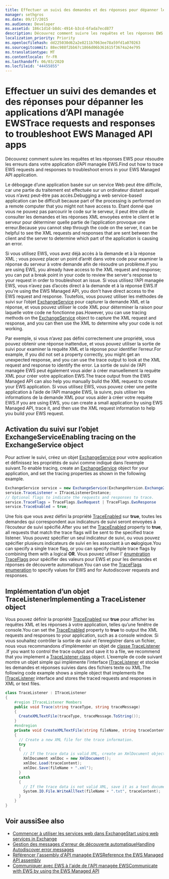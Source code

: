 ```yaml
---
title: Effectuer un suivi des demandes et des réponses pour dépanner les applications d’API managée EWS
manager: sethgros
ms.date: 09/17/2015
ms.audience: Developer
ms.assetid: 186c1d1d-b8dc-4914-b3cd-6fada7ecd877
description: Découvrez comment suivre les requêtes et les réponses EWS pour résoudre les erreurs dans votre application d’API managée EWS.
localization_priority: Priority
ms.openlocfilehash: dd225030d62a2e8211b7063ee78a59fd1a070263
ms.sourcegitcommit: 88ec988f2bb67c1866d06b361615f3674a24e795
ms.translationtype: MT
ms.contentlocale: fr-FR
ms.lasthandoff: 06/03/2020
ms.locfileid: "44455855"
---
```

# <a name="trace-requests-and-responses-to-troubleshoot-ews-managed-api-apps"></a><span data-ttu-id="ab9b7-103">Effectuer un suivi des demandes et des réponses pour dépanner les applications d’API managée EWS</span><span class="sxs-lookup"><span data-stu-id="ab9b7-103">Trace requests and responses to troubleshoot EWS Managed API apps</span></span>

<span data-ttu-id="ab9b7-104">Découvrez comment suivre les requêtes et les réponses EWS pour résoudre les erreurs dans votre application d’API managée EWS.</span><span class="sxs-lookup"><span data-stu-id="ab9b7-104">Find out how to trace EWS requests and responses to troubleshoot errors in your EWS Managed API application.</span></span>
  
<span data-ttu-id="ab9b7-105">Le débogage d’une application basée sur un service Web peut être difficile, car une partie du traitement est effectuée sur un ordinateur distant auquel vous n’avez peut-être pas accès.</span><span class="sxs-lookup"><span data-stu-id="ab9b7-105">Debugging a web service-based application can be difficult because part of the processing is performed on a remote computer that you might not have access to.</span></span> <span data-ttu-id="ab9b7-106">Étant donné que vous ne pouvez pas parcourir le code sur le serveur, il peut être utile de consulter les demandes et les réponses XML envoyées entre le client et le serveur pour déterminer quelle partie de l’application provoque une erreur.</span><span class="sxs-lookup"><span data-stu-id="ab9b7-106">Because you cannot step through the code on the server, it can be helpful to see the XML requests and responses that are sent between the client and the server to determine which part of the application is causing an error.</span></span> 
  
<span data-ttu-id="ab9b7-107">Si vous utilisez EWS, vous avez déjà accès à la demande et à la réponse XML ; vous pouvez placer un point d’arrêt dans votre code pour examiner la réponse du serveur à votre demande afin de résoudre un problème.</span><span class="sxs-lookup"><span data-stu-id="ab9b7-107">If you are using EWS, you already have access to the XML request and response; you can put a break point in your code to review the server's response to your request in order to troubleshoot an issue.</span></span> <span data-ttu-id="ab9b7-108">Si vous utilisez l’API managée EWS, vous n’avez pas d’accès direct à la demande et à la réponse EWS.</span><span class="sxs-lookup"><span data-stu-id="ab9b7-108">If you're using the EWS Managed API, you don't have direct access to the EWS request and response.</span></span> <span data-ttu-id="ab9b7-109">Toutefois, vous pouvez utiliser les méthodes de suivi sur l’objet [ExchangeService](https://msdn.microsoft.com/library/microsoft.exchange.webservices.data.exchangeservice%28v=exchg.80%29.aspx) pour capturer la demande XML et la réponse, et vous pouvez utiliser le code XML pour déterminer la raison pour laquelle votre code ne fonctionne pas.</span><span class="sxs-lookup"><span data-stu-id="ab9b7-109">However, you can use tracing methods on the [ExchangeService](https://msdn.microsoft.com/library/microsoft.exchange.webservices.data.exchangeservice%28v=exchg.80%29.aspx) object to capture the XML request and response, and you can then use the XML to determine why your code is not working.</span></span> 

<span data-ttu-id="ab9b7-110">Par exemple, si vous n’avez pas défini correctement une propriété, vous pouvez obtenir une réponse inattendue, et vous pouvez utiliser la sortie de suivi pour examiner la requête XML et la réponse pour identifier l’erreur.</span><span class="sxs-lookup"><span data-stu-id="ab9b7-110">For example, if you did not set a property correctly, you might get an unexpected response, and you can use the trace output to look at the XML request and response to identify the error.</span></span> <span data-ttu-id="ab9b7-111">La sortie de suivi de l’API managée EWS peut également vous aider à créer manuellement la requête XML pour créer votre application EWS.</span><span class="sxs-lookup"><span data-stu-id="ab9b7-111">The trace output from the EWS Managed API can also help you manually build the XML request to create your EWS application.</span></span> <span data-ttu-id="ab9b7-112">Si vous utilisez EWS, vous pouvez créer une petite application à l’aide de l’API managée EWS, la suivre, puis utiliser les informations de la demande XML pour vous aider à créer votre requête EWS.</span><span class="sxs-lookup"><span data-stu-id="ab9b7-112">If you are using EWS, you can create a small application by using EWS Managed API, trace it, and then use the XML request information to help you build your EWS request.</span></span> 
  
## <a name="enabling-tracing-on-the-exchangeservice-object"></a><span data-ttu-id="ab9b7-113">Activation du suivi sur l’objet ExchangeService</span><span class="sxs-lookup"><span data-stu-id="ab9b7-113">Enabling tracing on the ExchangeService object</span></span>
<span data-ttu-id="ab9b7-114"><a name="bk_EnableTracing"> </a></span><span class="sxs-lookup"><span data-stu-id="ab9b7-114"><a name="bk_EnableTracing"> </a></span></span>

<span data-ttu-id="ab9b7-115">Pour activer le suivi, créez un objet [ExchangeService](https://msdn.microsoft.com/library/microsoft.exchange.webservices.data.exchangeservice%28v=exchg.80%29.aspx) pour votre application et définissez les propriétés de suivi comme indiqué dans l’exemple suivant.</span><span class="sxs-lookup"><span data-stu-id="ab9b7-115">To enable tracing, create an [ExchangeService](https://msdn.microsoft.com/library/microsoft.exchange.webservices.data.exchangeservice%28v=exchg.80%29.aspx) object for your application, and set the tracing properties as shown in the following example.</span></span> 
  
```cs
ExchangeService service = new ExchangeService(ExchangeVersion.Exchange2010);
service.TraceListener = ITraceListenerInstance;
// Optional flags to indicate the requests and responses to trace.
service.TraceFlags = TraceFlags.EwsRequest | TraceFlags.EwsResponse
service.TraceEnabled = true;

```

<span data-ttu-id="ab9b7-116">Une fois que vous avez défini la propriété [TraceEnabled](https://msdn.microsoft.com/library/microsoft.exchange.webservices.data.exchangeservicebase.traceenabled%28v=exchg.80%29.aspx) sur **true**, toutes les demandes qui correspondent aux indicateurs de suivi seront envoyées à l’écouteur de suivi spécifié.</span><span class="sxs-lookup"><span data-stu-id="ab9b7-116">After you set the [TraceEnabled](https://msdn.microsoft.com/library/microsoft.exchange.webservices.data.exchangeservicebase.traceenabled%28v=exchg.80%29.aspx) property to **true**, all requests that match the trace flags will be sent to the specified trace listener.</span></span> <span data-ttu-id="ab9b7-117">Vous pouvez spécifier un seul indicateur de suivi, ou vous pouvez spécifier plusieurs indicateurs de suivi en les associant à un **ou**logique.</span><span class="sxs-lookup"><span data-stu-id="ab9b7-117">You can specify a single trace flag, or you can specify multiple trace flags by combining them with a logical **OR**.</span></span> <span data-ttu-id="ab9b7-118">Vous pouvez utiliser l' [énumération TraceFlags](https://msdn.microsoft.com/library/microsoft.exchange.webservices.data.traceflags%28v=exchg.80%29.aspx) pour spécifier des valeurs pour EWS et pour les demandes et réponses de découverte automatique.</span><span class="sxs-lookup"><span data-stu-id="ab9b7-118">You can use the [TraceFlags enumeration](https://msdn.microsoft.com/library/microsoft.exchange.webservices.data.traceflags%28v=exchg.80%29.aspx) to specify values for EWS and for Autodiscover requests and responses.</span></span> 
  
## <a name="implementing-a-tracelistener-object"></a><span data-ttu-id="ab9b7-119">Implémentation d’un objet TraceListener</span><span class="sxs-lookup"><span data-stu-id="ab9b7-119">Implementing a TraceListener object</span></span>
<span data-ttu-id="ab9b7-120"><a name="bk_traceListener"> </a></span><span class="sxs-lookup"><span data-stu-id="ab9b7-120"><a name="bk_traceListener"> </a></span></span>

<span data-ttu-id="ab9b7-121">Vous pouvez définir la propriété [TraceEnabled](https://msdn.microsoft.com/library/microsoft.exchange.webservices.data.exchangeservicebase.traceenabled%28v=exchg.80%29.aspx) sur **true** pour afficher les requêtes XML et les réponses à votre application, telles qu’une fenêtre de console.</span><span class="sxs-lookup"><span data-stu-id="ab9b7-121">You can set the [TraceEnabled](https://msdn.microsoft.com/library/microsoft.exchange.webservices.data.exchangeservicebase.traceenabled%28v=exchg.80%29.aspx) property to **true** to output the XML requests and responses to your application, such as a console window.</span></span> <span data-ttu-id="ab9b7-122">Si vous souhaitez contrôler la sortie de suivi et l’enregistrer dans un fichier, nous vous recommandons d’implémenter un objet de [classe TraceListener](https://msdn.microsoft.com/library/system.diagnostics.tracelistener.aspx) .</span><span class="sxs-lookup"><span data-stu-id="ab9b7-122">If you want to control the trace output and save it to a file, we recommend that you implement a [TraceListener class](https://msdn.microsoft.com/library/system.diagnostics.tracelistener.aspx) object.</span></span> <span data-ttu-id="ab9b7-123">L’exemple de code suivant montre un objet simple qui implémente l’interface [ITraceListener](https://msdn.microsoft.com/library/microsoft.exchange.webservices.data.itracelistener%28v=exchg.80%29.aspx) et stocke les demandes et réponses suivies dans des fichiers texte ou XML.</span><span class="sxs-lookup"><span data-stu-id="ab9b7-123">The following code example shows a simple object that implements the [ITraceListener](https://msdn.microsoft.com/library/microsoft.exchange.webservices.data.itracelistener%28v=exchg.80%29.aspx) interface and stores the traced requests and responses in XML or text files.</span></span> 
  
```cs
class TraceListener : ITraceListener
{
    #region ITraceListener Members
    public void Trace(string traceType, string traceMessage)
    {
      CreateXMLTextFile(traceType, traceMessage.ToString());
    }
    #endregion
    private void CreateXMLTextFile(string fileName, string traceContent)
    {
      // Create a new XML file for the trace information.
      try
      {
        // If the trace data is valid XML, create an XmlDocument object and save.
        XmlDocument xmlDoc = new XmlDocument();
        xmlDoc.Load(traceContent);
        xmlDoc.Save(fileName + ".xml");
      }
      catch
      {
        // If the trace data is not valid XML, save it as a text document.
        System.IO.File.WriteAllText(fileName + ".txt", traceContent);
      }
    }
}

```

## <a name="see-also"></a><span data-ttu-id="ab9b7-124">Voir aussi</span><span class="sxs-lookup"><span data-stu-id="ab9b7-124">See also</span></span>

- [<span data-ttu-id="ab9b7-125">Commencer à utiliser les services web dans Exchange</span><span class="sxs-lookup"><span data-stu-id="ab9b7-125">Start using web services in Exchange</span></span>](start-using-web-services-in-exchange.md)
- [<span data-ttu-id="ab9b7-126">Gestion des messages d'erreur de découverte automatique</span><span class="sxs-lookup"><span data-stu-id="ab9b7-126">Handling Autodiscover error messages</span></span>](handling-autodiscover-error-messages.md)    
- [<span data-ttu-id="ab9b7-127">Référencer l'assembly d'API managée EWS</span><span class="sxs-lookup"><span data-stu-id="ab9b7-127">Reference the EWS Managed API assembly</span></span>](how-to-reference-the-ews-managed-api-assembly.md)    
- [<span data-ttu-id="ab9b7-128">Communiquer avec EWS à l'aide de l'API managée EWS</span><span class="sxs-lookup"><span data-stu-id="ab9b7-128">Communicate with EWS by using the EWS Managed API</span></span>](how-to-communicate-with-ews-by-using-the-ews-managed-api.md)
    

